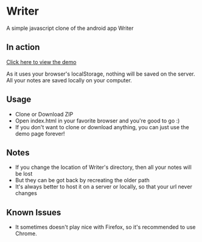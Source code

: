 # Writer
A simple javascript clone of the android app Writer

## In action
[Click here to view the demo](https://flawiddsouza.github.io/Writer-JS-Clone/)

As it uses your browser's localStorage, nothing will be saved on the server. All your notes are saved locally on your computer.

## Usage
- Clone or Download ZIP
- Open index.html in your favorite browser and you're good to go :)
- If you don't want to clone or download anything, you can just use the demo page forever!

## Notes
- If you change the location of Writer's directory, then all your notes will be lost
- But they can be got back by recreating the older path
- It's always better to host it on a server or locally, so that your url never changes

## Known Issues
- It sometimes doesn't play nice with Firefox, so it's recommended to use Chrome.
